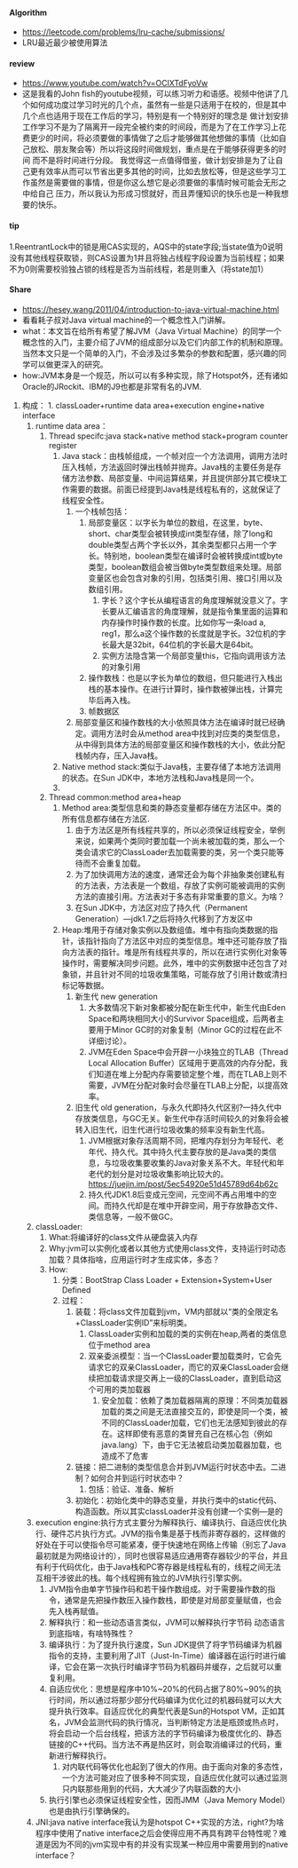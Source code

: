 
#### Algorithm
  - https://leetcode.com/problems/lru-cache/submissions/
  - LRU最近最少被使用算法
  

#### review
  - https://www.youtube.com/watch?v=OClXTdFyoVw
  - 这是我看的John fish的youtube视频，可以练习听力和语感。视频中他讲了几个如何成功度过学习时光的几个点，虽然有一些是只适用于在校的，但是其中几个点也适用于现在工作后的学习，特别是有一个特别好的理念是
  做计划安排工作学习不是为了隔离开一段完全被约束的时间段，而是为了在工作学习上花费更少的时间，将必须要做的事情做了之后才能够做其他想做的事情（比如自己放松、朋友聚会等）所以将这段时间做规划，重点是在于能够获得更多的时间
  而不是将时间进行分段。
    我觉得这一点值得借鉴，做计划安排是为了让自己更有效率从而可以节省出更多其他的时间，比如去放松等，但是这些学习工作虽然是需要做的事情，但是你这么想它是必须要做的事情时候可能会无形之中给自己
压力，所以我认为形成习惯就好，而且弄懂知识的快乐也是一种我想要的快乐。  
  
#### tip
  1.ReentrantLock中的锁是用CAS实现的，AQS中的state字段;当state值为0说明没有其他线程获取锁，则CAS设置为1并且将独占线程字段设置为当前线程；如果不为0则需要校验独占锁的线程是否为当前线程，若是则重入（将state加1）
  
#### Share
  - https://hesey.wang/2011/04/introduction-to-java-virtual-machine.html
  - 看看耗子叔对Java virtual machine的一个概念性入门讲解。
  - what：本文旨在给所有希望了解JVM（Java Virtual Machine）的同学一个概念性的入门，主要介绍了JVM的组成部分以及它们内部工作的机制和原理。当然本文只是一个简单的入门，不会涉及过多繁杂的参数和配置，感兴趣的同学可以做更深入的研究。
  - how:JVM本身是一个规范，所以可以有多种实现，除了Hotspot外，还有诸如Oracle的JRockit、IBM的J9也都是非常有名的JVM.
  1. 构成：
    1. classLoader+runtime data area+execution engine+native interface
        1. runtime data area：
            1. Thread specifc:java stack+native method stack+program counter register
                1. Java stack：由栈帧组成，一个帧对应一个方法调用，调用方法时压入栈帧，方法返回时弹出栈帧并抛弃。Java栈的主要任务是存储方法参数、局部变量、中间运算结果，并且提供部分其它模块工作需要的数据。前面已经提到Java栈是线程私有的，这就保证了线程安全性。
                    1. 一个栈帧包括：
                        1. 局部变量区：以字长为单位的数组，在这里，byte、short、char类型会被转换成int类型存储，除了long和double类型占两个字长以外，其余类型都只占用一个字长。特别地，boolean类型在编译时会被转换成int或byte类型，boolean数组会被当做byte类型数组来处理。局部变量区也会包含对象的引用，包括类引用、接口引用以及数组引用。
                            1. 字长？这个字长从编程语言的角度理解就没意义了。字长要从汇编语言的角度理解，就是指令集里面的运算和内存操作时操作数的长度。比如你写一条load a, reg1，那么a这个操作数的长度就是字长。32位机的字长最大是32bit，64位机的字长最大是64bit。
                            2. 实例方法隐含第一个局部变量this，它指向调用该方法的对象引用
                        2. 操作数栈：也是以字长为单位的数组，但只能进行入栈出栈的基本操作。在进行计算时，操作数被弹出栈，计算完毕后再入栈。
                        3. 帧数据区 
                    2. 局部变量区和操作数栈的大小依照具体方法在编译时就已经确定。调用方法时会从method area中找到对应类的类型信息，从中得到具体方法的局部变量区和操作数栈的大小，依此分配栈帧内存，压入Java栈。
                2. Native method stack:类似于Java栈，主要存储了本地方法调用的状态。在Sun JDK中，本地方法栈和Java栈是同一个。
                3. 
            1. Thread common:method area+heap
                1. Method area:类型信息和类的静态变量都存储在方法区中。类的所有信息都存储在方法区.
                    1. 由于方法区是所有线程共享的，所以必须保证线程安全，举例来说，如果两个类同时要加载一个尚未被加载的类，那么一个类会请求它的ClassLoader去加载需要的类，另一个类只能等待而不会重复加载。
                    2. 为了加快调用方法的速度，通常还会为每个非抽象类创建私有的方法表，方法表是一个数组，存放了实例可能被调用的实例方法的直接引用。方法表对于多态有非常重要的意义。为啥？
                    3. 在Sun JDK中，方法区对应了持久代（Permanent Generation）—jdk1.7之后将持久代移到了方发区中
                2. Heap:堆用于存储对象实例以及数组值。堆中有指向类数据的指针，该指针指向了方法区中对应的类型信息。堆中还可能存放了指向方法表的指针。堆是所有线程共享的，所以在进行实例化对象等操作时，需要解决同步问题。此外，堆中的实例数据中还包含了对象锁，并且针对不同的垃圾收集策略，可能存放了引用计数或清扫标记等数据。
                    1. 新生代 new generation 
                        1. 大多数情况下新对象都被分配在新生代中，新生代由Eden Space和两块相同大小的Survivor Space组成，后两者主要用于Minor GC时的对象复制（Minor GC的过程在此不详细讨论）。
                        2. JVM在Eden Space中会开辟一小块独立的TLAB（Thread Local Allocation Buffer）区域用于更高效的内存分配，我们知道在堆上分配内存需要锁定整个堆，而在TLAB上则不需要，JVM在分配对象时会尽量在TLAB上分配，以提高效率。
                    1. 旧生代 old generation，与永久代即持久代区别?—持久代中存放类信息，与GC无关。新生代中存活时间较久的对象将会被转入旧生代，旧生代进行垃圾收集的频率没有新生代高。
                        1. JVM根据对象存活周期不同，把堆内存划分为年轻代、老年代、持久代。其中持久代主要存放的是Java类的类信息，与垃圾收集要收集的Java对象关系不大。年轻代和年老代的划分是对垃圾收集影响比较大的。https://juejin.im/post/5ec54920e51d45789d64b62c
                        2. 持久代JDK1.8后变成元空间，元空间不再占用堆中的空间。而持久代却是在堆中开辟空间，用于存放静态文件、类信息等，一般不做GC。
        1. classLoader:
            1. What:将编译好的class文件从硬盘装入内存
            2. Why:jvm可以实例化或者以其他方式使用class文件，支持运行时动态加载？具体指啥，应用运行时才生成实体，多态？
            3. How:
                1. 分类：BootStrap  Class Loader + Extension+System+User Defined
                2. 过程：
                    1. 装载：将class文件加载到jvm，VM内部就以“类的全限定名+ClassLoader实例ID”来标明类。
                        1. ClassLoader实例和加载的类的实例在heap,两者的类信息位于method area
                        2. 双亲委派模型：当一个ClassLoader要加载类时，它会先请求它的双亲ClassLoader，而它的双亲ClassLoader会继续把加载请求提交再上一级的ClassLoader，直到启动这个可用的类加载器
                            1. 安全加载：依赖了类加载器隔离的原理：不同类加载器加载的类之间是无法直接交互的，即使是同一个类，被不同的ClassLoader加载，它们也无法感知到彼此的存在。这样即使有恶意的类冒充自己在核心包（例如java.lang）下，由于它无法被启动类加载器加载，也造成不了危害
                    2. 链接：把二进制的类型信息合并到JVM运行时状态中去。二进制？如何合并到运行时状态中？
                        1. 包括：验证、准备、解析
                    3. 初始化：初始化类中的静态变量，并执行类中的static代码、构造函数。所以其实classLoader并没有创建一个实例—是的
        1. execution engine:执行方式主要分为解释执行、编译执行、自适应优化执行、硬件芯片执行方式。JVM的指令集是基于栈而非寄存器的，这样做的好处在于可以使指令尽可能紧凑，便于快速地在网络上传输（别忘了Java最初就是为网络设计的），同时也很容易适应通用寄存器较少的平台，并且有利于代码优化，由于Java栈和PC寄存器是线程私有的，线程之间无法互相干涉彼此的栈。每个线程拥有独立的JVM执行引擎实例。
            1. JVM指令由单字节操作码和若干操作数组成。对于需要操作数的指令，通常是先把操作数压入操作数栈，即使是对局部变量赋值，也会先入栈再赋值。
            2. 解释执行：和一些动态语言类似，JVM可以解释执行字节码 动态语言到底指啥，有啥特殊性？
            3. 编译执行：为了提升执行速度，Sun JDK提供了将字节码编译为机器指令的支持，主要利用了JIT（Just-In-Time）编译器在运行时进行编译，它会在第一次执行时编译字节码为机器码并缓存，之后就可以重复利用。
            4. 自适应优化：思想是程序中10%~20%的代码占据了80%~90%的执行时间，所以通过将那少部分代码编译为优化过的机器码就可以大大提升执行效率。自适应优化的典型代表是Sun的Hotspot VM，正如其名，JVM会监测代码的执行情况，当判断特定方法是瓶颈或热点时，将会启动一个后台线程，把该方法的字节码编译为极度优化的、静态链接的C++代码。当方法不再是热区时，则会取消编译过的代码，重新进行解释执行。
                1. 对内联代码等优化也起到了很大的作用。由于面向对象的多态性，一个方法可能对应了很多种不同实现，自适应优化就可以通过监测只内联那些用到的代码，大大减少了内联函数的大小
            5. 执行引擎也必须保证线程安全性，因而JMM（Java Memory Model）也是由执行引擎确保的。
        2. JNI:java native interface我认为是hotspot C++实现的方法，right?为啥程序中使用了native interface之后会使得应用不再具有跨平台特性呢？难道是因为不同的jvm实现中有的并没有实现某一种应用中需要用到的native interface？
 
  
  
